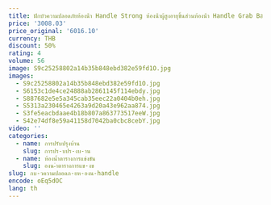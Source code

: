 ```yaml
---
title: ฝักบัวความปลอดภัยห้องน้ํา Handle Strong ห้องน้ําผู้สูงอายุชิ้นส่วนห้องน้ํา Handle Grab Bar Rail Caja Fuerte Home อุปกรณ์เสริม
price: '3008.03'
price_original: '6016.10'
currency: THB
discount: 50%
rating: 4
volume: 56
image: S9c25258802a14b35b848ebd382e59fd1O.jpg
images:
  - S9c25258802a14b35b848ebd382e59fd1O.jpg
  - S6153c1de4ce24888ab2861145f114ebdy.jpg
  - S887682e5e5a345cab35eec22a0404b0eh.jpg
  - S5313a230465e4263a9d20a43e962aa874.jpg
  - S3fe5eacbdaae4b18b807a863773517eeW.jpg
  - S42e74df8e59a41158d7042ba0cbc8cebY.jpg
video: ''
categories:
  - name: การปรับปรุงบ้าน
    slug: การปร-บปร-งบ-าน
  - name: ห้องน้ำตารางการแข่งขัน
    slug: องน-ำตารางการแข-งข
slug: กบ-วความปลอดภ-ยห-องน-handle
encode: oEq5dOC
lang: th
---
```

  